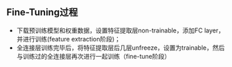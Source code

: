 ## Fine-Tuning过程
* 下载预训练模型和权重数据，设置特征提取层non-trainable，添加FC layer，并进行训练(feature extraction阶段)；
* 全连接层训练完毕后，将特征提取层后几层unfreeze，设置为trainable，然后与训练过的全连接层再次进行一起训练（fine-tune阶段）

